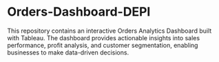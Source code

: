 # Orders-Dashboard-DEPI
This repository contains an interactive Orders Analytics Dashboard built with Tableau. The dashboard provides actionable insights into sales performance, profit analysis, and customer segmentation, enabling businesses to make data-driven decisions.
